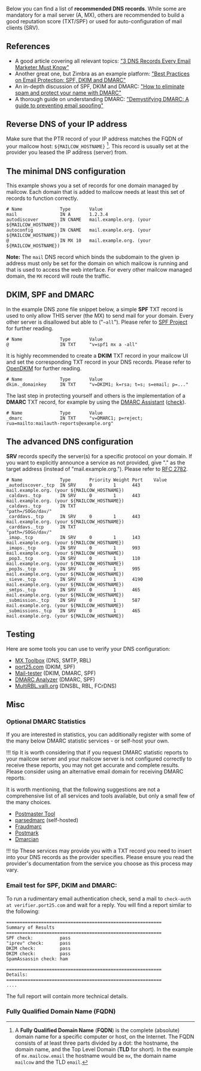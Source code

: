 Below you can find a list of **recommended DNS records**. While some are mandatory for a mail server (A, MX), others are recommended to build a good reputation score (TXT/SPF) or used for auto-configuration of mail clients (SRV).

## References

- A good article covering all relevant topics:
  ["3 DNS Records Every Email Marketer Must Know"](https://www.rackaid.com/blog/email-dns-records)
- Another great one, but Zimbra as an example platform:
  ["Best Practices on Email Protection: SPF, DKIM and DMARC"](https://wiki.zimbra.com/wiki/Best_Practices_on_Email_Protection:_SPF,_DKIM_and_DMARC)
- An in-depth discussion of SPF, DKIM and DMARC:
  ["How to eliminate spam and protect your name with DMARC"](https://www.skelleton.net/2015/03/21/how-to-eliminate-spam-and-protect-your-name-with-dmarc/)
- A thorough guide on understanding DMARC:
["Demystifying DMARC: A guide to preventing email spoofing"](https://seanthegeek.net/459/demystifying-dmarc/)


## Reverse DNS of your IP address

Make sure that the PTR record of your IP address matches the FQDN of your mailcow host: `${MAILCOW_HOSTNAME}` [^1]. This record is usually set at the provider you leased the IP address (server) from.

## The minimal DNS configuration

This example shows you a set of records for one domain managed by mailcow. Each domain that is added to mailcow needs at least this set of records to function correctly.

```
# Name              Type       Value
mail                IN A       1.2.3.4
autodiscover        IN CNAME   mail.example.org. (your ${MAILCOW_HOSTNAME})
autoconfig          IN CNAME   mail.example.org. (your ${MAILCOW_HOSTNAME})
@                   IN MX 10   mail.example.org. (your ${MAILCOW_HOSTNAME})
```

**Note:** The `mail` DNS record which binds the subdomain to the given ip address must only be set for the domain on which mailcow is running and that is used to access the web interface. For every other mailcow managed domain, the `MX` record will route the traffic.

## DKIM, SPF and DMARC

In the example DNS zone file snippet below, a simple **SPF** TXT record is used to only allow THIS server (the MX) to send mail for your domain. Every other server is disallowed but able to ("`~all`"). Please refer to [SPF Project](http://www.open-spf.org/) for further reading.

```
# Name              Type       Value
@                   IN TXT     "v=spf1 mx a -all"
```

It is highly recommended to create a **DKIM** TXT record in your mailcow UI and set the corresponding TXT record in your DNS records. Please refer to [OpenDKIM](http://www.opendkim.org) for further reading.

```
# Name              Type       Value
dkim._domainkey     IN TXT     "v=DKIM1; k=rsa; t=s; s=email; p=..."
```

The last step in protecting yourself and others is the implementation of a **DMARC** TXT record, for example by using the [DMARC Assistant](http://www.kitterman.com/dmarc/assistant.html) ([check](https://dmarcian.com/dmarc-inspector/google.com)).

```
# Name              Type       Value
_dmarc              IN TXT     "v=DMARC1; p=reject; rua=mailto:mailauth-reports@example.org"
```

## The advanced DNS configuration

**SRV** records specify the server(s) for a specific protocol on your domain. If you want to explicitly announce a service as not provided, give "." as the target address (instead of "mail.example.org."). Please refer to [RFC 2782](https://tools.ietf.org/html/rfc2782).

```
# Name              Type       Priority Weight Port    Value
_autodiscover._tcp  IN SRV     0        1      443      mail.example.org. (your ${MAILCOW_HOSTNAME})
_caldavs._tcp       IN SRV     0        1      443      mail.example.org. (your ${MAILCOW_HOSTNAME})
_caldavs._tcp       IN TXT                              "path=/SOGo/dav/"
_carddavs._tcp      IN SRV     0        1      443      mail.example.org. (your ${MAILCOW_HOSTNAME})
_carddavs._tcp      IN TXT                              "path=/SOGo/dav/"
_imap._tcp          IN SRV     0        1      143      mail.example.org. (your ${MAILCOW_HOSTNAME})
_imaps._tcp         IN SRV     0        1      993      mail.example.org. (your ${MAILCOW_HOSTNAME})
_pop3._tcp          IN SRV     0        1      110      mail.example.org. (your ${MAILCOW_HOSTNAME})
_pop3s._tcp         IN SRV     0        1      995      mail.example.org. (your ${MAILCOW_HOSTNAME})
_sieve._tcp         IN SRV     0        1      4190     mail.example.org. (your ${MAILCOW_HOSTNAME})
_smtps._tcp         IN SRV     0        1      465      mail.example.org. (your ${MAILCOW_HOSTNAME})
_submission._tcp    IN SRV     0        1      587      mail.example.org. (your ${MAILCOW_HOSTNAME})
_submissions._tcp   IN SRV     0        1      465      mail.example.org. (your ${MAILCOW_HOSTNAME})
```

## Testing

Here are some tools you can use to verify your DNS configuration:

- [MX Toolbox](https://mxtoolbox.com/SuperTool.aspx) (DNS, SMTP, RBL)
- [port25.com](https://www.port25.com/dkim-wizard/) (DKIM, SPF)
- [Mail-tester](https://www.mail-tester.com/) (DKIM, DMARC, SPF)
- [DMARC Analyzer](https://www.dmarcanalyzer.com/spf/checker/) (DMARC, SPF)
- [MultiRBL.valli.org](http://multirbl.valli.org/) (DNSBL, RBL, FCrDNS)

## Misc

### Optional DMARC Statistics

If you are interested in statistics, you can additionally register with some of the many below DMARC statistic services - or self-host your own.

!!! tip
    It is worth considering that if you request DMARC statistic reports to your mailcow server and your mailcow server is not configured correctly to receive these reports, you may not get accurate and complete results. Please consider using an alternative email domain for receiving DMARC reports.

It is worth mentioning, that the following suggestions are not a comprehensive list of all services and tools available, but only a small few of the many choices.

- [Postmaster Tool](https://gmail.com/postmaster)
- [parsedmarc](https://github.com/domainaware/parsedmarc) (self-hosted)
- [Fraudmarc](https://fraudmarc.com/)
- [Postmark](https://dmarc.postmarkapp.com)
- [Dmarcian](https://dmarcian.com/)

!!! tip
    These services may provide you with a TXT record you need to insert into your DNS records as the provider specifies. Please ensure you read the provider's documentation from the service you choose as this process may vary.

### Email test for SPF, DKIM and DMARC:

To run a rudimentary email authentication check, send a mail to `check-auth at verifier.port25.com` and wait for a reply. You will find a report similar to the following:

```
==========================================================
Summary of Results
==========================================================
SPF check:          pass
"iprev" check:      pass
DKIM check:         pass
DKIM check:         pass
SpamAssassin check: ham

==========================================================
Details:
==========================================================
....
```

The full report will contain more technical details.


### Fully Qualified Domain Name (FQDN)

[^1]: A **Fully Qualified Domain Name** (**FQDN**) is the complete (absolute) domain name for a specific computer or host, on the Internet. The FQDN consists of at least three parts divided by a dot: the hostname, the domain name, and the Top Level Domain (**TLD** for short). In the example of `mx.mailcow.email` the hostname would be `mx`, the domain name `mailcow` and the TLD `email`.